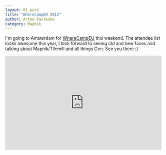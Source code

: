 ```yaml
---
layout: 01_post
title: "WherecampEU 2012"
author: Artem Pavlenko
category: Mapnik
---
```


I'm going to Amsterdam for [WhereCampEU](http://wherecamp.eu/) this weekend. The attendee list looks awesome this year, I look forward to seeing old and new faces and talking about Mapnik/Tilemill and all things Geo. See you there :)

<iframe width='500' height='300' frameBorder='0' src='http://a.tiles.mapbox.com/v3/wherecampeu.OSMBright/mm.html#15/52.374/4.900'></iframe>




